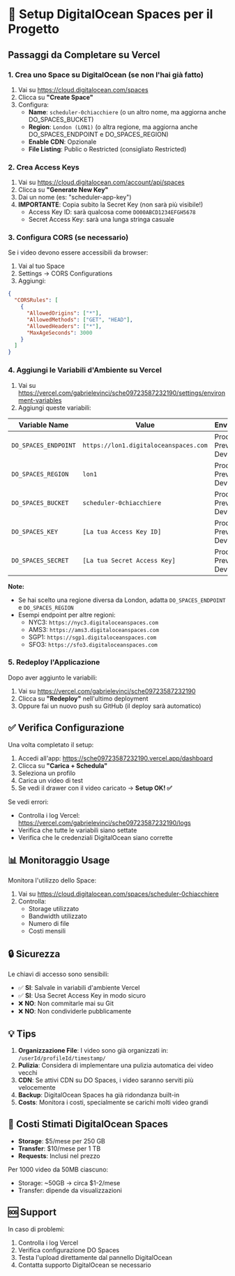 # 🚀 Setup DigitalOcean Spaces per il Progetto

## Passaggi da Completare su Vercel

### 1. Crea uno Space su DigitalOcean (se non l'hai già fatto)

1. Vai su https://cloud.digitalocean.com/spaces
2. Clicca su **"Create Space"**
3. Configura:
   - **Name**: `scheduler-0chiacchiere` (o un altro nome, ma aggiorna anche DO_SPACES_BUCKET)
   - **Region**: `London (LON1)` (o altra regione, ma aggiorna anche DO_SPACES_ENDPOINT e DO_SPACES_REGION)
   - **Enable CDN**: Opzionale
   - **File Listing**: Public o Restricted (consigliato Restricted)

### 2. Crea Access Keys

1. Vai su https://cloud.digitalocean.com/account/api/spaces
2. Clicca su **"Generate New Key"**
3. Dai un nome (es: "scheduler-app-key")
4. **IMPORTANTE**: Copia subito la Secret Key (non sarà più visibile!)
   - Access Key ID: sarà qualcosa come `DO00ABCD1234EFGH5678`
   - Secret Access Key: sarà una lunga stringa casuale

### 3. Configura CORS (se necessario)

Se i video devono essere accessibili da browser:

1. Vai al tuo Space
2. Settings → CORS Configurations
3. Aggiungi:
```json
{
  "CORSRules": [
    {
      "AllowedOrigins": ["*"],
      "AllowedMethods": ["GET", "HEAD"],
      "AllowedHeaders": ["*"],
      "MaxAgeSeconds": 3000
    }
  ]
}
```

### 4. Aggiungi le Variabili d'Ambiente su Vercel

1. Vai su https://vercel.com/gabrielevinci/sche09723587232190/settings/environment-variables
2. Aggiungi queste variabili:

| Variable Name | Value | Environment |
|--------------|-------|-------------|
| `DO_SPACES_ENDPOINT` | `https://lon1.digitaloceanspaces.com` | Production, Preview, Development |
| `DO_SPACES_REGION` | `lon1` | Production, Preview, Development |
| `DO_SPACES_BUCKET` | `scheduler-0chiacchiere` | Production, Preview, Development |
| `DO_SPACES_KEY` | `[La tua Access Key ID]` | Production, Preview, Development |
| `DO_SPACES_SECRET` | `[La tua Secret Access Key]` | Production, Preview, Development |

**Note:**
- Se hai scelto una regione diversa da London, adatta `DO_SPACES_ENDPOINT` e `DO_SPACES_REGION`
- Esempi endpoint per altre regioni:
  - NYC3: `https://nyc3.digitaloceanspaces.com`
  - AMS3: `https://ams3.digitaloceanspaces.com`
  - SGP1: `https://sgp1.digitaloceanspaces.com`
  - SFO3: `https://sfo3.digitaloceanspaces.com`

### 5. Redeploy l'Applicazione

Dopo aver aggiunto le variabili:
1. Vai su https://vercel.com/gabrielevinci/sche09723587232190
2. Clicca su **"Redeploy"** nell'ultimo deployment
3. Oppure fai un nuovo push su GitHub (il deploy sarà automatico)

## ✅ Verifica Configurazione

Una volta completato il setup:

1. Accedi all'app: https://sche09723587232190.vercel.app/dashboard
2. Clicca su **"Carica + Schedula"**
3. Seleziona un profilo
4. Carica un video di test
5. Se vedi il drawer con il video caricato → **Setup OK! ✅**

Se vedi errori:
- Controlla i log Vercel: https://vercel.com/gabrielevinci/sche09723587232190/logs
- Verifica che tutte le variabili siano settate
- Verifica che le credenziali DigitalOcean siano corrette

## 📊 Monitoraggio Usage

Monitora l'utilizzo dello Space:
1. Vai su https://cloud.digitalocean.com/spaces/scheduler-0chiacchiere
2. Controlla:
   - Storage utilizzato
   - Bandwidth utilizzato
   - Numero di file
   - Costi mensili

## 🔒 Sicurezza

Le chiavi di accesso sono sensibili:
- ✅ **SI**: Salvale in variabili d'ambiente Vercel
- ✅ **SI**: Usa Secret Access Key in modo sicuro
- ❌ **NO**: Non commitarle mai su Git
- ❌ **NO**: Non condividerle pubblicamente

## 💡 Tips

1. **Organizzazione File**: I video sono già organizzati in: `/userId/profileId/timestamp/`
2. **Pulizia**: Considera di implementare una pulizia automatica dei video vecchi
3. **CDN**: Se attivi CDN su DO Spaces, i video saranno serviti più velocemente
4. **Backup**: DigitalOcean Spaces ha già ridondanza built-in
5. **Costs**: Monitora i costi, specialmente se carichi molti video grandi

## 📝 Costi Stimati DigitalOcean Spaces

- **Storage**: $5/mese per 250 GB
- **Transfer**: $10/mese per 1 TB
- **Requests**: Inclusi nel prezzo

Per 1000 video da 50MB ciascuno:
- Storage: ~50GB → circa $1-2/mese
- Transfer: dipende da visualizzazioni

## 🆘 Support

In caso di problemi:
1. Controlla i log Vercel
2. Verifica configurazione DO Spaces
3. Testa l'upload direttamente dal pannello DigitalOcean
4. Contatta supporto DigitalOcean se necessario

